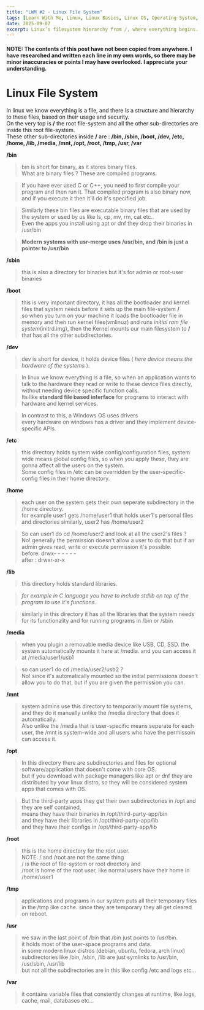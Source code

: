 ```yaml
---
title: "LWM #2 - Linux File System"
tags: [Learn With Me, Linux, Linux Basics, Linux OS, Operating System, Fundamentals]
date: 2025-09-07
excerpt: Linux’s filesystem hierarchy from /, where everything begins. Learn what lives in /bin and /sbin (essential binaries), /boot (kernel and bootloader), /dev (device interfaces), /etc (system-wide configs), /home (user data), /lib (shared libraries), /media and /mnt (mounted storage), /opt (third-party apps), /root (root’s home), /tmp (ephemeral files), /usr (user-space programs, usr-merge), and /var (changing data like logs). Understand permissions, mounting behavior, and why modern distros symlink /bin, /sbin, and /lib to /usr.
---
```

#### NOTE: The contents of this post have not been copied from anywhere. I have researched and written each line in my own words, so there may be minor inaccuracies or points I may have overlooked. I appreciate your understanding.

# Linux File System

In linux we know everything is a file, and there is a structure and hierarchy to these files, based on their usage and security.  
On the very top is **/** the root file-system and all the other sub-directories are inside this root file-system.  
These other sub-directories inside **/** are : **/bin, /sbin, /boot, /dev, /etc, /home, /lib, /media, /mnt, /opt, /root, /tmp, /usr, /var**  
  
  
**/bin**  
> bin is short for binary, as it stores binary files.  
What are binary files ? These are compiled programs.  
  
> If you have ever used C or C++, you need to first compile your program and then run it. That compiled program is also binary now, and if you execute it then it'll do it's specified job.  
  
> Similarly these bin files are executable binary files that are used by the system or used by us like ls, cp, mv, rm, cat etc..  
Even the apps you install using apt or dnf they drop their binaries in /usr/bin  
  
> **Modern systems with usr-merge uses /usr/bin, and /bin is just a pointer to /usr/bin**  
  
  
**/sbin**
> this is also a directory for binaries but it's for admin or root-user binaries  
  
  
**/boot**
> this is very important directory, it has all the bootloader and kernel files that system needs before it sets up the main file-system **/**  
so when you turn on your machine it loads the bootloader file in memory and then run kernel files(vmlinuz) and runs *initial ram file system*(initrd.img), then the Kernel mounts our main filesystem to **/** that has all the other subdirectories.  
  
  
**/dev**
> dev is short for device, it holds device files ( *here device means the hardware of the systems* ).  
  
> In linux we know everything is a file, so when an application wants to talk to the hardware they read or write to these device files directly, without needing device specific function calls.  
Its like **standard file based interface** for programs to interact with hardware and kernel services.  
  
> In contrast to this, a Windows OS uses drivers  
every hardware on windows has a driver and they implement device-specific APIs.  
  
  
**/etc**
> this directory holds system wide config/configuration files, system wide means global config files, so when you apply these, they are gonna affect all the users on the system.  
Some config files in /etc can be overridden by the user-specific-config files in their home directory.  
  
  
**/home**
> each user on the system gets their own seperate subdirectory in the /home directory.  
for example user1 gets /home/user1 that holds user1's personal files and directories similarly, user2 has /home/user2  
  
> So can user1 do cd /home/user2 and look at all the user2's files ?  
No! generally the permission doesn't allow a user to do that but if an admin gives read, write or execute permission it's possible.  
before: drwx- - - - - -  
after : drwxr-xr-x  
  
  
**/lib**
> this directory holds standard libraries.  
  
> *for example in C language you have to include stdlib on top of the program to use it's functions.*  
  
> similarly in this directory it has all the libraries that the system needs for its functionality and for running programs in /bin or /sbin  
  
  
**/media**
> when you plugin a removable media device like USB, CD, SSD. the system automatically mounts it here at /media. and you can access it at /media/user1/usb1  
  
> so can user1 do cd /media/user2/usb2 ?  
No! since it's automatically mounted so the initial permissions doesn't allow you to do that, but if you are given the permission you can.  
  
  
**/mnt**
> system admins use this directory to temporarily mount file systems, and they do it manually unlike the /media directory that does it automatically.  
Also unlike the /media that is user-specific means seperate for each user, the /mnt is system-wide and all users who have the permissoin can access it.  
  
  
**/opt**  
> In this directory there are subdirectories and files for optional software/application that doesn't come with core OS.  
but if you download with package managers like apt or dnf they are distributed by your linux distro, so they will be considered system apps that comes with OS.  
  
> But the third-party apps they get their own subdirectories in /opt and they are self contained,  
means they have their binaries in /opt/third-party-app/bin  
and they have their libraries in /opt/third-party-app/lib  
and they have their configs in /opt/third-party-app/lib  
  
  
**/root**  
> this is the home directory for the root user.  
NOTE: / and /root are not the same thing  
/ is the root of file-system or root directory and  
/root is home of the root user, like normal users have their home in /home/user1  
  
  
**/tmp**  
> applications and programs in our system puts all their temporary files in the /tmp like cache. since they are temporary they all get cleared on reboot.  
  
  
**/usr**  
> we saw in the last point of /bin that /bin just points to /usr/bin.  
it holds most of the user-space programs and data.  
in some modern linux distros (debian, ubuntu, fedora, arch linux) subdirectories like /bin, /sbin, /lib are just symlinks to /usr/bin, /usr/sbin, /usr/lib  
but not all the subdirectories are in this like config /etc and logs etc...  
  
  
**/var**  
> it contains variable files that constently changes at runtime, like logs, cache, mail, databases etc...  
  
  

